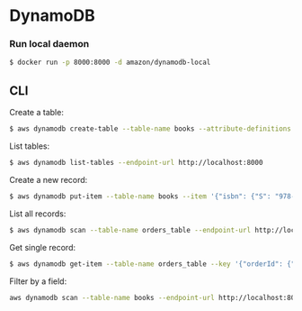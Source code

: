 # DynamoDB

### Run local daemon

```bash
$ docker run -p 8000:8000 -d amazon/dynamodb-local
```

## CLI

Create a table:

```bash
$ aws dynamodb create-table --table-name books --attribute-definitions AttributeName=id,AttributeType=S AttributeName=author_id,AttributeType=S --key-schema AttributeName=id,KeyType=HASH AttributeName=author_id,KeyType=RANGE --billing-mode PAY_PER_REQUEST --endpoint-url http://localhost:8000
```

List tables:

```bash
$ aws dynamodb list-tables --endpoint-url http://localhost:8000
```

Create a new record:

```bash
$ aws dynamodb put-item --table-name books --item '{"isbn": {"S": "978-0486298238"}, "Title": {"S": "Meditations"},  "author_id":  {"S": "1"}}'  --endpoint-url http://localhost:8000
```

List all records:

```bash
$ aws dynamodb scan --table-name orders_table --endpoint-url http://localhost:8000
```

Get single record:

```bash
$ aws dynamodb get-item --table-name orders_table --key '{"orderId": {"S": "978-0486298238"}}' --endpoint-url http://localhost:8000
```

Filter by a field:

```bash
aws dynamodb scan --table-name books --endpoint-url http://localhost:8000 --filter-expression "author_id = :num" --expression-attribute-values '{ ":num" : { "S": "1" }}'
```

